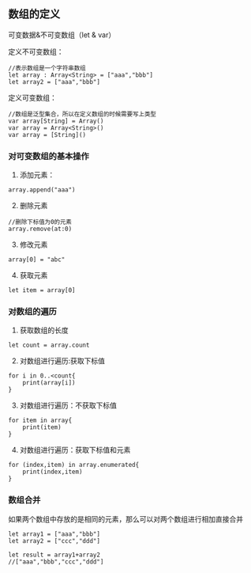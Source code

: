## 数组的定义

可变数据&不可变数组（let & var）

定义不可变数组：

```
//表示数组是一个字符串数组
let array : Array<String> = ["aaa","bbb"]
let array2 = ["aaa","bbb"]
```

定义可变数组：

```
//数组是泛型集合，所以在定义数组的时候需要写上类型
var array[String] = Array()
var array = Array<String>()
var array = [String]()
```

### 对可变数组的基本操作

1. 添加元素：

```
array.append("aaa")
```

2. 删除元素

```
//删除下标值为0的元素
array.remove(at:0)
```

3. 修改元素

```
array[0] = "abc"

```

4. 获取元素

```
let item = array[0]
```

### 对数组的遍历

1. 获取数组的长度

```
let count = array.count
```

2. 对数组进行遍历:获取下标值

```
for i in 0..<count{
	print(array[i])
}
```

3. 对数组进行遍历：不获取下标值

```
for item in array{
	print(item)
}
```

4. 对数组进行遍历：获取下标值和元素

```
for (index,item) in array.enumerated{
	print(index,item)
}
```

### 数组合并

如果两个数组中存放的是相同的元素，那么可以对两个数组进行相加直接合并

```
let array1 = ["aaa","bbb"]
let array2 = ["ccc","ddd"]

let result = array1+array2
//["aaa","bbb","ccc","ddd"]
```
